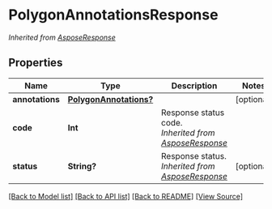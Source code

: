 ﻿# PolygonAnnotationsResponse


*Inherited from [AsposeResponse](AsposeResponse.md)*
## Properties
Name | Type | Description | Notes
------------ | ------------- | ------------- | -------------
**annotations** | [**PolygonAnnotations?**](PolygonAnnotations.md) |  | [optional]
**code** | **Int** | Response status code.<br />*Inherited from [AsposeResponse](AsposeResponse.md)* | 
**status** | **String?** | Response status.<br />*Inherited from [AsposeResponse](AsposeResponse.md)* | [optional]

[[Back to Model list]](../README.md#documentation-for-models) [[Back to API list]](../README.md#documentation-for-api-endpoints) [[Back to README]](../README.md) [[View Source]](../AsposePdfCloud/Models/PolygonAnnotationsResponse.swift)

